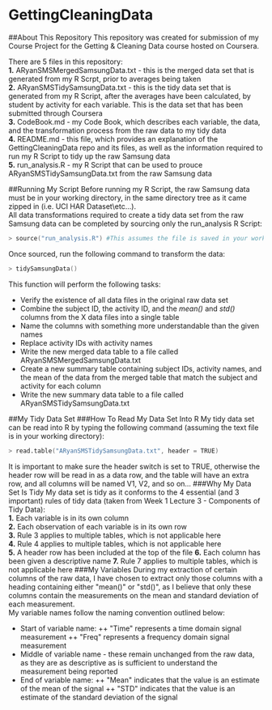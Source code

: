 GettingCleaningData
===================

##About This Repository
This repository was created for submission of my Course Project for the Getting &amp; Cleaning Data course hosted on Coursera.

There are 5 files in this repository:  
**1.** ARyanSMSMergedSamsungData.txt - this is the merged data set that is generated from my R Scrpt, prior to averages being taken  
**2.** ARyanSMSTidySamsungData.txt - this is the tidy data set that is generated from my R Script, after the averages have been calculated, by student by activity for each variable. This is the data set that has been submitted through Coursera  
**3.** CodeBook.md - my Code Book, which describes each variable, the data, and the transformation process from the raw data to my tidy data  
**4.** README.md - this file, which provides an explanation of the GettingCleaningData repo and its files, as well as the information required to run my R Script to tidy up the raw Samsung data  
**5.** run_analysis.R - my R Script that can be used to prouce ARyanSMSTidySamsungData.txt from the raw Samsung data  

##Running My Script
Before running my R Script, the raw Samsung data must be in your working directory, in the same directory tree as it came zipped in (i.e. UCI HAR Dataset\\etc...).  
All data transformations required to create a tidy data set from the raw Samsung data can be completed by sourcing only the run_analysis R Script:  
```S
> source("run_analysis.R") #This assumes the file is saved in your working directory
```
Once sourced, run the following command to transform the data:
```S
> tidySamsungData()
```
This function will perform the following tasks:  
+ Verify the existence of all data files in the original raw data set
+ Combine the subject ID, the activity ID, and the _mean()_ and _std()_ columns from the X data files into a single table
+ Name the columns with something more understandable than the given names
+ Replace activity IDs with activity names
+ Write the new merged data table to a file called ARyanSMSMergedSamsungData.txt
+ Create a new summary table containing subject IDs, activity names, and the mean of the data from the merged table that match the subject and activity for each column
+ Write the new summary data table to a file called ARyanSMSTidySamsungData.txt

##My Tidy Data Set
###How To Read My Data Set Into R
My tidy data set can be read into R by typing the following command (assuming the text file is in your working directory):  
```S
> read.table("ARyanSMSTidySamsungData.txt", header = TRUE)
```
It is important to make sure the header switch is set to TRUE, otherwise the header row will be read in as a data row, and the table will have an extra row, and all columns will be named V1, V2, and so on...
###Why My Data Set Is Tidy
My data set is tidy as it conforms to the 4 essential (and 3 important) rules of tidy data (taken from Week 1 Lecture 3 - Components of Tidy Data):  
**1.** Each variable is in its own column  
**2.** Each observation of each variable is in its own row  
**3.** Rule 3 applies to multiple tables, which is not applicable here  
**4.** Rule 4 applies to multiple tables, which is not applicable here  
**5.** A header row has been included at the top of the file
**6.** Each column has been given a descriptive name
**7.** Rule 7 applies to multiple tables, which is not applicable here
###My Variables
During my extraction of certain columns of the raw data, I have chosen to extract only those columns with a heading containing either "mean()" or "std()", as I believe that only these columns contain the measurements on the mean and standard deviation of each measurement.  
My variable names follow the naming convention outlined below:  
+ Start of variable name:
++ "Time" represents a time domain signal measurement
++ "Freq" represents a frequency domain signal measurement
+ Middle of variable name - these remain unchanged from the raw data, as they are as descriptive as is sufficient to understand the measurement being reported
+ End of variable name:
++ "Mean" indicates that the value is an estimate of the mean of the signal
++ "STD" indicates that the value is an estimate of the standard deviation of the signal
